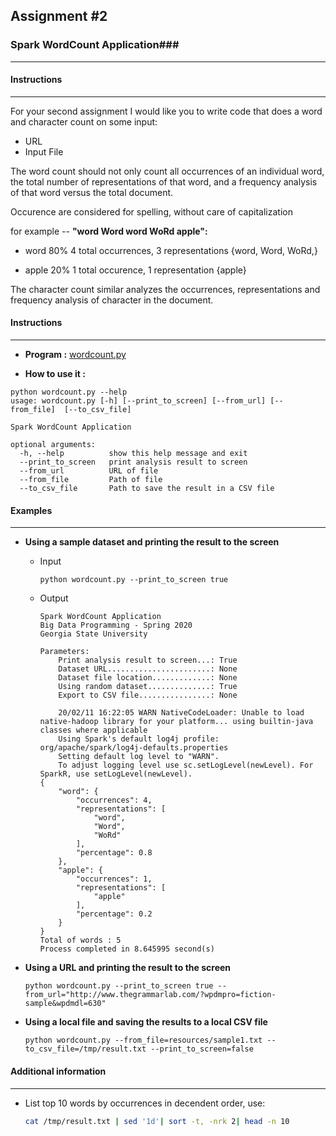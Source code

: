 ## **Assignment #2**
### **Spark WordCount Application###**
____


#### **Instructions**
____
For your second assignment I would like you to write code that does a word and character count on some input:

+ URL
+ Input File

The word count should not only count all occurrences of an individual word, the total number of representations of that word, and a frequency analysis of that word versus the total document.

Occurence are considered for spelling, without care of capitalization

for example -- **"word Word word WoRd apple":**

+ word 80% 4 total occurrences, 3 representations {word, Word, WoRd,}

+ apple 20% 1 total occurence, 1 representation {apple}

The character count similar analyzes the occurrences, representations and frequency analysis of character in the document.

#### **Instructions**
____

+ **Program :** [wordcount.py](wordcount.py)

+ **How to use it :**

```
python wordcount.py --help
usage: wordcount.py [-h] [--print_to_screen] [--from_url] [--from_file]  [--to_csv_file]

Spark WordCount Application

optional arguments:
  -h, --help          show this help message and exit
  --print_to_screen   print analysis result to screen
  --from_url          URL of file
  --from_file         Path of file
  --to_csv_file       Path to save the result in a CSV file

```

#### **Examples**
____

+ **Using a sample dataset and printing the result to the screen**
    + Input
        ```
        python wordcount.py --print_to_screen true
        ```

    + Output
        ```
        Spark WordCount Application
        Big Data Programming - Spring 2020
        Georgia State University

        Parameters:
            Print analysis result to screen...: True
            Dataset URL.......................: None
            Dataset file location.............: None
            Using random dataset..............: True
            Export to CSV file................: None

            20/02/11 16:22:05 WARN NativeCodeLoader: Unable to load native-hadoop library for your platform... using builtin-java classes where applicable
            Using Spark's default log4j profile: org/apache/spark/log4j-defaults.properties
            Setting default log level to "WARN".
            To adjust logging level use sc.setLogLevel(newLevel). For SparkR, use setLogLevel(newLevel).
        {                                                                               
            "word": {
                "occurrences": 4,
                "representations": [
                    "word",
                    "Word",
                    "WoRd"
                ],
                "percentage": 0.8
            },
            "apple": {
                "occurrences": 1,
                "representations": [
                    "apple"
                ],
                "percentage": 0.2
            }
        }
        Total of words : 5
        Process completed in 8.645995 second(s)
        ```

+ **Using a URL and printing the result to the screen**
    ```
    python wordcount.py --print_to_screen true --from_url="http://www.thegrammarlab.com/?wpdmpro=fiction-sample&wpdmdl=630"
    ```

+ **Using a local file and saving the results to a local CSV file**
    ```
    python wordcount.py --from_file=resources/sample1.txt --to_csv_file=/tmp/result.txt --print_to_screen=false
    ```

#### **Additional information**
____
+ List top 10 words by occurrences in decendent order, use:
    
    ```bash
    cat /tmp/result.txt | sed '1d'| sort -t, -nrk 2| head -n 10

    ```
